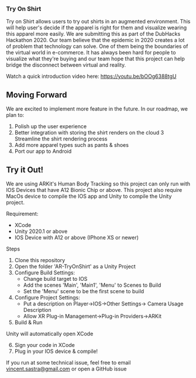 ### Try On Shirt
Try on Shirt allows users to try out shirts in an augmented environment. This will help user's decide if the apparel is right for them and visualize wearing this apparel more easily. We are submitting this as part of the DubHacks Hackathon 2020. Our team believe that the epidemic in 2020 creates a lot of problem that technology can solve. One of them being the boundaries of the virtual world in e-commerce. It has always been hard for people to visualize what they're buying and our team hope that this project can help bridge the disconnect between virtual and reality.

Watch a quick introduction video here: https://youtu.be/bOOg6388tgU

## Moving Forward
We are excited to implement more feature in the future. In our roadmap, we plan to:
1. Polish up the user experience
2. Better integration with storing the shirt renders on the cloud
3  Streamline the shirt rendering process
4. Add more apparel types such as pants & shoes
5. Port our app to Android

## Try it Out!
We are using ARKit's Human Body Tracking so this project can only run with IOS Devices that have A12 Bionic Chip or above. This project also require MacOs device to compile the IOS app and Unity to compile the Unity project.

Requirement:
- XCode
- Unity 2020.1 or above
- IOS Device with A12 or above (IPhone XS or newer)

Steps
1. Clone this repository
2. Open the folder 'AR-TryOnShirt' as a Unity Project
3. Configure Build Settings:
    - Change build target to IOS
    - Add the scenes 'Main', 'Main1', 'Menu' to Scenes to Build
    - Set the 'Menu' scene to be the first scene to build
4. Configure Project Settings:
    - Put a description on Player->IOS->Other Settings-> Camera Usage Description
    - Allow XR Plug-in Management->Plug-in Providers->ARKit
5. Build & Run

Unity will automatically open XCode

6. Sign your code in XCode
7. Plug in your IOS device & compile!

If you run at some technical issue, feel free to email
vincent.sastra@gmail.com or open a GitHub issue
